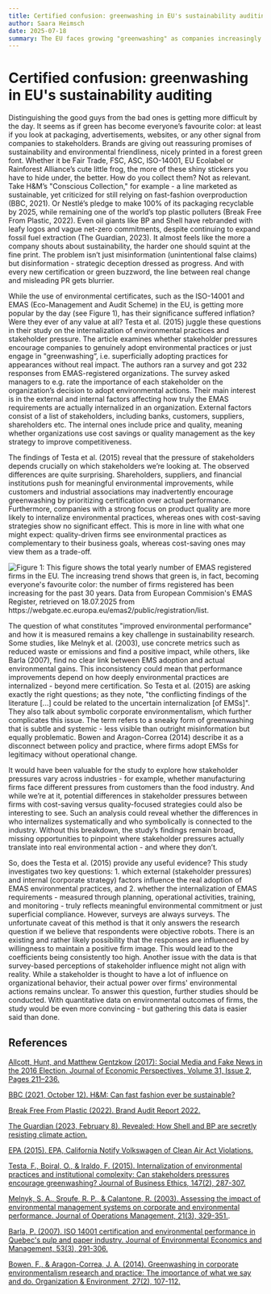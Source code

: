 ```yaml
---
title: Certified confusion: greenwashing in EU's sustainability auditing
author: Saara Heimsch
date: 2025-07-18
summary: The EU faces growing "greenwashing" as companies increasingly use sustainability labels (ISO-14001, EMAS) while maintaining harmful practices. Testa et al. (2015) examine whether stakeholder pressures drive genuine environmental action or mere certification-seeking. Surveying 232 EMAS-certified firms, they find shareholders and suppliers push real change, while customers and industry groups incentivize superficial compliance. Quality-focused firms internalize practices; cost-cutters don’t. Yet, without industry-specific analysis or objective performance data (e.g., emissions), the study can’t fully distinguish symbolic from substantive adoption. The core challenge remains: certifications may signal legitimacy, not progress, masking the gap between green claims and actual impact.
---
```


# Certified confusion: greenwashing in EU's sustainability auditing 

Distinguishing the good guys from the bad ones is getting more difficult by the day. It seems as if green has become everyone’s favourite color: at least if you look at packaging, advertisements, websites, or any other signal from companies to stakeholders. Brands are giving out reassuring promises of sustainability and environmental friendliness, nicely printed in a forest green font. Whether it be Fair Trade, FSC, ASC, ISO-14001, EU Ecolabel or Rainforest Alliance’s cute little frog, the more of these shiny stickers you have to hide under, the better. How do you collect them? Not as relevant. Take H&M’s "Conscious Collection," for example - a line marketed as sustainable, yet criticized for still relying on fast-fashion overproduction (BBC, 2021). Or Nestlé’s pledge to make 100% of its packaging recyclable by 2025, while remaining one of the world’s top plastic polluters (Break Free From Plastic, 2022). Even oil giants like BP and Shell have rebranded with leafy logos and vague net-zero commitments, despite continuing to expand fossil fuel extraction (The Guardian, 2023). It almost feels like the more a company shouts about sustainability, the harder one should squint at the fine print. The problem isn’t just misinformation (unintentional false claims) but disinformation - strategic deception dressed as progress. And with every new certification or green buzzword, the line between real change and misleading PR gets blurrier. 

While the use of environmental certificates, such as the ISO-14001 and EMAS (Eco-Management and Audit Scheme) in the EU, is getting more popular by the day (see Figure 1), has their significance suffered inflation? Were they ever of any value at all? Testa et al. (2015) juggle these questions in their study on the internalization of environmental practices and stakeholder pressure. The article examines whether stakeholder pressures encourage companies to genuinely adopt environmental practices or just engage in "greenwashing”, i.e. superficially adopting practices for appearances without real impact. The authors ran a survey and got 232 responses from EMAS-registered organizations. The survey asked managers to e.g. rate the importance of each stakeholder on the organization’s decision to adopt environmental actions. Their main interest is in the external and internal factors affecting how truly the EMAS requirements are actually internalized in an organization. External factors consist of a list of stakeholders, including banks, customers, suppliers, shareholders etc. The internal ones include price and quality, meaning whether organizations use cost savings or quality management as the key strategy to improve competitiveness. 

The findings of Testa et al. (2015) reveal that the pressure of stakeholders depends crucially on which stakeholders we’re looking at. The observed differences are quite surprising. Shareholders, suppliers, and financial institutions push for meaningful environmental improvements, while customers and industrial associations may inadvertently encourage greenwashing by prioritizing certification over actual performance. Furthermore, companies with a strong focus on product quality are more likely to internalize environmental practices, whereas ones with cost-saving strategies show no significant effect. This is more in line with what one might expect: quality-driven firms see environmental practices as complementary to their business goals, whereas cost-saving ones may view them as a trade-off.



![Figure 1: This figure shows the total yearly number of EMAS registered firms in the EU. The increasing trend shows that green is, in fact, becoming everyone's favourite color: the number of firms registered has been increasing for the past 30 years. Data from European Commision's EMAS Register, retrieved on 18.07.2025 from https://webgate.ec.europa.eu/emas2/public/registration/list. ](<img width="2104" height="1083" alt="figure_EMAS_total_registrations" src="https://github.com/user-attachments/assets/71ee0b24-2df8-44f7-82fc-107738da714f" />)


The question of what constitutes "improved environmental performance" and how it is measured remains a key challenge in sustainability research. Some studies, like Melnyk et al. (2003), use concrete metrics such as reduced waste or emissions and find a positive impact, while others, like Barla (2007), find no clear link between EMS adoption and actual environmental gains. This inconsistency could mean that performance improvements depend on how deeply environmental practices are internalized - beyond mere certification. So Testa et al. (2015) are asking exactly the right questions; as they note, "the conflicting findings of the literature [...] could be related to the uncertain internalization [of EMSs]". They also talk about symbolic corporate environmentalism, which further complicates this issue. The term refers to a sneaky form of greenwashing that is subtle and systemic - less visible than outright misinformation but equally problematic. Bowen and Aragon-Correa (2014) describe it as a disconnect between policy and practice, where firms adopt EMSs for legitimacy without operational change.

It would have been valuable for the study to explore how stakeholder pressures vary across industries - for example, whether manufacturing firms face different pressures from customers than the food industry. And while we’re at it, potential differences in stakeholder pressures between firms with cost-saving versus quality-focused strategies could also be interesting to see. Such an analysis could reveal whether the differences in who internalizes systematically and who symbolically is connected to the industry. Without this breakdown, the study’s findings remain broad, missing opportunities to pinpoint where stakeholder pressures actually translate into real environmental action - and where they don’t.

So, does the Testa et al. (2015) provide any useful evidence? This study investigates two key questions: 1. which external (stakeholder pressures) and internal (corporate strategy) factors influence the real adoption of EMAS environmental practices, and 2. whether the internalization of EMAS requirements - measured through planning, operational activities, training, and monitoring - truly reflects meaningful environmental commitment or just superficial compliance. However, surveys are always surveys. The unfortunate caveat of this method is that it only answers the research question if we believe that respondents were objective robots. There is an existing and rather likely possibility that the responses are influenced by willingness to maintain a positive firm image. This would lead to the coefficients being consistently too high. Another issue with the data is that survey-based perceptions of stakeholder influence might not align with reality. While a stakeholder is thought to have a lot of influence on organizational behavior, their actual power over firms' environmental actions remains unclear. To answer this question, further studies should be conducted. With quantitative data on environmental outcomes of firms, the study would be even more convincing - but gathering this data is easier said than done.


## References

[Allcott, Hunt, and Matthew Gentzkow (2017): Social Media and Fake News in the 2016 Election. Journal of Economic Perspectives, Volume 31, Issue 2, Pages 211–236.](https://doi.org/10.1257/jep.31.2.211)

[BBC (2021, October 12). H&M: Can fast fashion ever be sustainable?](https://www.bbc.com/news/business-58864047)

[Break Free From Plastic (2022). Brand Audit Report 2022.](https://www.breakfreefromplastic.org/wp-content/uploads/2022/10/BFFP-2022-Brand-Audit-Report.pdf)

[The Guardian (2023, February 8). Revealed: How Shell and BP are secretly resisting climate action.](https://www.theguardian.com/environment/2023/feb/08/shell-bp-secretly-resisting-climate-action-fossil-fuels)

[EPA (2015). EPA, California Notify Volkswagen of Clean Air Act Violations.](https://www.epa.gov/newsreleases/epa-california-notify-volkswagen-clean-air-act-violations)

[Testa, F., Boiral, O., & Iraldo, F. (2015). Internalization of environmental practices and institutional complexity: Can stakeholders pressures encourage greenwashing? Journal of Business Ethics, 147(2), 287-307.](https://doi.org/10.1007/s10551-015-2960-2)

[Melnyk, S. A., Sroufe, R. P., & Calantone, R. (2003). Assessing the impact of environmental management systems on corporate and environmental performance. Journal of Operations Management, 21(3), 329-351.](https://doi.org/10.1016/S0272-6963(02)00109-2).

[Barla, P. (2007). ISO 14001 certification and environmental performance in Quebec's pulp and paper industry. Journal of Environmental Economics and Management, 53(3), 291-306.](https://doi.org/10.1016/j.jeem.2006.10.004)

[Bowen, F., & Aragon-Correa, J. A. (2014). Greenwashing in corporate environmentalism research and practice: The importance of what we say and do. Organization & Environment, 27(2), 107-112.](https://doi.org/10.1177/1086026614537078)

